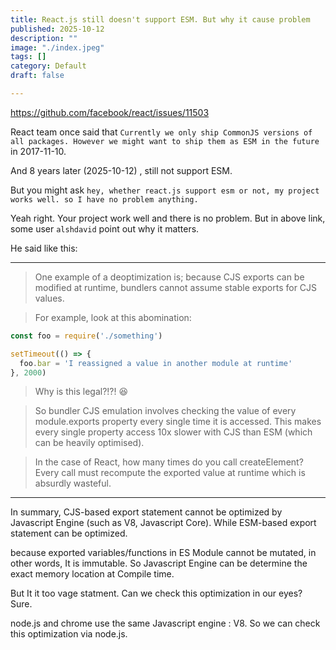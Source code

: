 ```yaml
---
title: React.js still doesn't support ESM. But why it cause problem
published: 2025-10-12
description: ""
image: "./index.jpeg"
tags: []
category: Default
draft: false

---
```


https://github.com/facebook/react/issues/11503

React team once said that `Currently we only ship CommonJS versions of all packages. However we might want to ship them as ESM in the future` in 2017-11-10. 

And 8 years later (2025-10-12) , still not support ESM.

But you might ask `hey, whether react.js support esm or not, my project works well. so I have no problem anything.`

Yeah right. Your project work well and there is no problem. But in above link, some user `alshdavid` point out why it matters. 

He said like this:

---

> One example of a deoptimization is; because CJS exports can be modified at runtime, bundlers cannot assume stable exports for CJS values.

> For example, look at this abomination:

```js
const foo = require('./something')

setTimeout(() => {
  foo.bar = 'I reassigned a value in another module at runtime'
}, 2000)
```

>Why is this legal?!?! 😆

>So bundler CJS emulation involves checking the value of every module.exports property every single time it is accessed. This makes every single property access 10x slower with CJS than ESM (which can be heavily optimised).

>In the case of React, how many times do you call createElement? Every call must recompute the exported value at runtime which is absurdly wasteful.


---

In summary, CJS-based export statement cannot be optimized by Javascript Engine (such as V8, Javascript Core). While ESM-based export statement can be optimized.

because exported variables/functions in ES Module cannot be mutated, in other words, It is immutable. So Javascript Engine can be determine the exact memory location at Compile time.

But It it too vage statment. Can we check this optimization in our eyes? Sure.

node.js and chrome use the same Javascript engine : V8. So we can check this optimization via node.js.